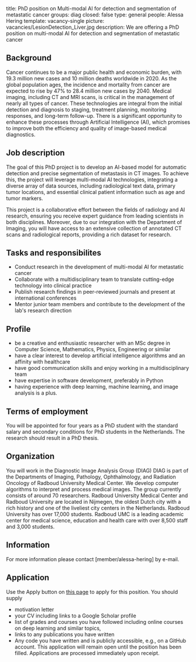title: PhD position on Multi-modal AI for detection and segmentation of metastatic cancer
groups: diag
closed: false
type: general 
people: Alessa Hering
template: vacancy-single
picture: vacancies/LesionDetection_Liver.jpg
description: We are offering a PhD position on multi-modal AI for detection and segmentation of metastatic cancer


## Background

Cancer continues to be a major public health and economic burden, with 19.3 million new cases and 10 million deaths worldwide in 2020. As the global population ages, the incidence and mortality from cancer are expected to rise by 47% to 28.4 million new cases by 2040. Medical imaging, including CT and MRI scans, is critical in the management of nearly all types of cancer. These technologies are integral from the initial detection and diagnosis to staging, treatment planning, monitoring responses, and long-term follow-up. There is a significant opportunity to enhance these processes through Artificial Intelligence (AI), which promises to improve both the efficiency and quality of image-based medical diagnostics.


## Job description
The goal of this PhD project is to develop an AI-based model for automatic detection and precise segmentation of metastasis in CT images. To achieve this, the project will leverage multi-modal AI technologies, integrating a diverse array of data sources, including radiological text data, primary tumor locations, and essential clinical patient information such as age and tumor markers. 

This project is a collaborative effort between the fields of radiology and AI research, ensuring you receive expert guidance from leading scientists in both disciplines. Moreover, due to our integration with the Department of Imaging, you will have access to an extensive collection of annotated CT scans and radiological reports, providing a rich dataset for research.

## Tasks and responsibilites

- Conduct research in the development of multi-modal AI for metastatic cancer
- Collaborate with a multidisciplinary team to translate cutting-edge technology into clinical practice
- Publish research findings in peer-reviewed journals and present at international conferences
- Mentor junior team members and contribute to the development of the lab's research direction


## Profile
- be a creative and enthusiastic researcher with an MSc degree in Computer Science, Mathematics, Physics, Engineering or similar
- have a clear interest to develop artificial intelligence algorithms and an affinity with healthcare 
- have good communication skills and enjoy working in a multidisciplinary team
- have expertise in software development, preferably in Python
- having experience with deep learning, machine learning, and image analysis is a plus.

## Terms of employment
You will be appointed for four years as a PhD student with the standard salary and secondary conditions for PhD students in the Netherlands. The research should result in a PhD thesis.

## Organization
You will work in the Diagnostic Image Analysis Group (DIAG) DIAG is part of the Departments of Imaging, Pathology, Ophthalmology, and Radiation Oncology of Radboud University Medical Center. We develop computer algorithms to interpret and process medical images. The group currently consists of around 70 researchers. Radboud University Medical Center and Radboud University are located in Nijmegen, the oldest Dutch city with a rich history and one of the liveliest city centers in the Netherlands. Radboud University has over 17,000 students. Radboud UMC is a leading academic center for medical science, education and health care with over 8,500 staff and 3,000 students.

## Information
For more information please contact [member/alessa-hering] by e-mail.

## Application
Use the Apply button on [this page](https://www.radboudumc.nl/en/vacancies/135362-phd-candidate-multimodal-ai-for-urologic-cancer) to apply for this position. You should supply
- motivation letter
- your CV including links to a Google Scholar profile 
- list of grades and courses you have followed including online courses on deep learning and similar topics, 
- links to any publications you have written
- Any code you have written and is publicly accessible, e.g., on a GitHub account. 
This application will remain open until the position has been filled. Applications are processed immediately upon receipt. 
